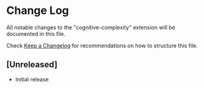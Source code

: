 # Change Log

All notable changes to the "cognitive-complexity" extension will be documented in this file.

Check [Keep a Changelog](http://keepachangelog.com/) for recommendations on how to structure this file.

## [Unreleased]

- Initial release